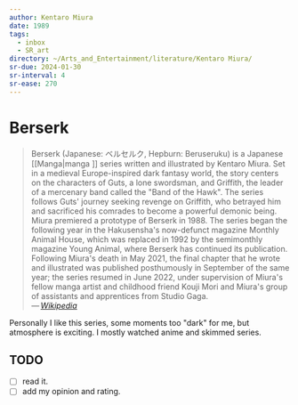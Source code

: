```yaml
---
author: Kentaro Miura
date: 1989
tags:
  - inbox
  - SR_art
directory: ~/Arts_and_Entertainment/literature/Kentaro Miura/
sr-due: 2024-01-30
sr-interval: 4
sr-ease: 270
---
```


# Berserk

> Berserk (Japanese: ベルセルク, Hepburn: Beruseruku) is a Japanese
> [[Manga|manga ]] series written and illustrated by Kentaro Miura. Set in a
> medieval Europe-inspired dark fantasy world, the story centers on the
> characters of Guts, a lone swordsman, and Griffith, the leader of a mercenary
> band called the "Band of the Hawk". The series follows Guts' journey seeking
> revenge on Griffith, who betrayed him and sacrificed his comrades to become a
> powerful demonic being. Miura premiered a prototype of Berserk in 1988. The
> series began the following year in the Hakusensha's now-defunct magazine
> Monthly Animal House, which was replaced in 1992 by the semimonthly magazine
> Young Animal, where Berserk has continued its publication. Following Miura's
> death in May 2021, the final chapter that he wrote and illustrated was
> published posthumously in September of the same year; the series resumed in
> June 2022, under supervision of Miura's fellow manga artist and childhood
> friend Kouji Mori and Miura's group of assistants and apprentices from Studio
> Gaga.\
> — <cite>[Wikipedia](https://en.wikipedia.org/wiki/Berserk_\(manga\))</cite>

Personally I like this series, some moments too "dark" for me, but atmosphere is
exciting. I mostly watched anime and skimmed series.

## TODO

- [ ] read it.
- [ ] add my opinion and rating.
